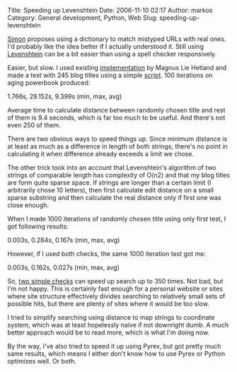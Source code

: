 Title: Speeding up Levenshtein
Date: 2006-11-10 02:17
Author: markos
Category: General development, Python, Web
Slug: speeding-up-levenshtein

[Simon](http://markos.gaivo.net/blog/?p=210#postcomment) proposes using
a dictionary to match mistyped URLs with real ones. I'd probably like
the idea better if I actually understood it. Still using
[Levenshtein](http://en.wikipedia.org/wiki/Levenshtein_distance "description of the algorithm")
can be a bit easier than using a spell checker responsively.

Easier, but slow. I used existing
[implementation](http://hetland.org/python/distance.py "python implementation")
by Magnus Lie Hetland and made a test with 245 blog titles using a
simple
[script](http://markos.gaivo.net/examples/distance/test_distance "Link to test script").
100 iterations on aging powerbook produced:

1.766s, 29.152s, 9.399s (min, max, avg)

Average time to calculate distance between randomly chosen title and
rest of them is 9.4 seconds, which is far too much to be useful. And
there's not even 250 of them.

There are two obvious ways to speed things up. Since minimum distance is
at least as much as a difference in length of both strings, there's no
point in calculating it when difference already exceeds a limit we
chose.

The other trick took into an account that Levenshtein's algorithm of two
strings of comparable length has complexity of O(n2) and that my blog
titles are form quite sparse space. If strings are longer than a certain
limit (I arbitrarily chose 10 letters), then first calculate edit
distance on a small sparse substring and then calculate the real
distance only if first one was close enough.

When I made 1000 iterations of randomly chosen title using only first
test, I got following results:

0.003s, 0.284s, 0.167s (min, max, avg)

However, if I used both checks, the same 1000 iteration test got me:

0.003s, 0.162s, 0.027s (min, max, avg)

So, [two simple
checks](http://markos.gaivo.net/examples/distance/distance.py "Extended distance functions")
can speed up search up to 350 times. Not bad, but I'm not happy. This is
certainly fast enough for a personal website or sites where site
structure effectively divides searching to relatively small sets of
possible hits, but there are plenty of sites where it would be too slow.

I tried to simplify searching using distance to map strings to
coordinate system, which was at least hopelessly naive if not downright
dumb. A much better approach would be to read more, which is what I'm
doing now.

By the way, I've also tried to speed it up using Pyrex, but got pretty
much same results, which means I either don't know how to use Pyrex or
Python optimizes well. Or both.

